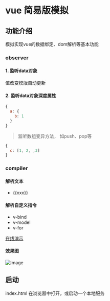 # vue 简易版模拟

## 功能介绍

模拟实现vue的数据绑定、dom解析等基本功能

### observer

#### 1. 监听data对象

值改变模版自动更新

#### 2. 监听data对象深度属性

```js
{
  a: {
    b: 1
  }   
}
```

> 监听数组变异方法， 如push、pop等
```js
{
  c: [1, 2, ,3] 
}
```

### compiler

#### 解析文本

- {{xxx}}

#### 解析自定义指令

- v-bind
- v-model
- v-for

[在线演示](https://minjiechang.github.io/simple-vue/)

#### 效果图

![image](https://pic.ioiox.com/images/2020/08/27/2c56e24390bfc7306be82f84a6d26285.gif)

## 启动

index.html 在浏览器中打开，或启动一个本地服务

